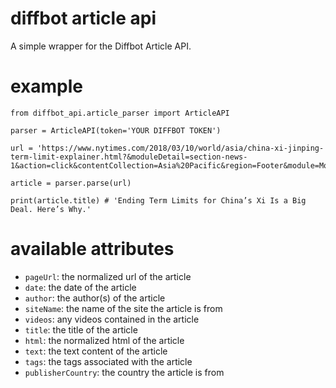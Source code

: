 # diffbot article api

A simple wrapper for the Diffbot Article API.

# example

```
from diffbot_api.article_parser import ArticleAPI

parser = ArticleAPI(token='YOUR DIFFBOT TOKEN')

url = 'https://www.nytimes.com/2018/03/10/world/asia/china-xi-jinping-term-limit-explainer.html?&moduleDetail=section-news-1&action=click&contentCollection=Asia%20Pacific&region=Footer&module=MoreInSection&version=WhatsNext&contentID=WhatsNext&pgtype=article'

article = parser.parse(url)

print(article.title) # 'Ending Term Limits for China’s Xi Is a Big Deal. Here’s Why.'
```

# available attributes

* `pageUrl`: the normalized url of the article
* `date`: the date of the article
* `author`: the author(s) of the article
* `siteName`: the name of the site the article is from
* `videos`: any videos contained in the article
* `title`: the title of the article
* `html`: the normalized html of the article
* `text`: the text content of the article
* `tags`: the tags associated with the article
* `publisherCountry`: the country the article is from

